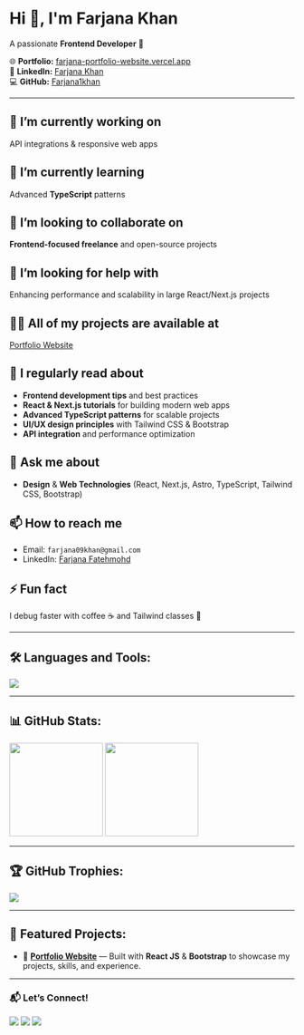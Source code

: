 # Hi 👋, I'm Farjana Khan  
A passionate **Frontend Developer**  🚀  

🌐 **Portfolio:** [farjana-portfolio-website.vercel.app](https://farjana-portfolio-website.vercel.app)  
💼 **LinkedIn:** [Farjana Khan](https://www.linkedin.com/in/farjana-fatehmohd/)  
💻 **GitHub:** [Farjana1khan](https://github.com/Farjana1khan)  

---

## 🔭 I’m currently working on
API integrations & responsive web apps  

## 🌱 I’m currently learning
Advanced **TypeScript** patterns  

## 👯 I’m looking to collaborate on
**Frontend-focused freelance** and open-source projects  

## 🤝 I’m looking for help with
Enhancing performance and scalability in large React/Next.js projects  

## 👨‍💻 All of my projects are available at
[Portfolio Website](https://farjana-portfolio-website.vercel.app/)  

## 📝 I regularly read about
- **Frontend development tips** and best practices  
- **React & Next.js tutorials** for building modern web apps  
- **Advanced TypeScript patterns** for scalable projects  
- **UI/UX design principles** with Tailwind CSS & Bootstrap  
- **API integration** and performance optimization  
  
## 💬 Ask me about
- **Design** & **Web Technologies** (React, Next.js, Astro, TypeScript, Tailwind CSS, Bootstrap)

## 📫 How to reach me
- Email: `farjana09khan@gmail.com`  
- LinkedIn: [Farjana Fatehmohd](https://www.linkedin.com/in/farjana-fatehmohd/)  

## ⚡ Fun fact
I debug faster with coffee ☕ and Tailwind classes 🎨  

---

## 🛠 Languages and Tools:
<p align="left">
  <img src="https://skillicons.dev/icons?i=react,nextjs,astro,js,ts,html,css,tailwind,scss,bootstrap,materialui,formik,git,github,jira,postman,vscode, vercel,netlify" />
</p>

---

## 📊 GitHub Stats:
<p align="left">
  <img src="https://github-readme-stats.vercel.app/api?username=Farjana1khan&show_icons=true&theme=radical" height="165"/>
  <img src="https://github-readme-streak-stats.herokuapp.com/?user=Farjana1khan&theme=radical" height="165"/>
</p>

---

## 🏆 GitHub Trophies:
<p align="left">
  <img src="https://github-profile-trophy.vercel.app/?username=Farjana1khan&theme=radical&no-frame=true&margin-w=15&margin-h=15"/>
</p>

---

## 📌 Featured Projects: 
- 🌟 **[Portfolio Website](https://farjana-portfolio-website.vercel.app/)** — Built with **React JS** & **Bootstrap** to showcase my projects, skills, and experience.  

---

### 📬 Let’s Connect!
<p align="left">
<a href="https://www.linkedin.com/in/farjana-fatehmohd/"><img src="https://img.shields.io/badge/LinkedIn-blue?logo=linkedin&logoColor=white"></a>
<a href="mailto:farjana09khan@gmail.com"><img src="https://img.shields.io/badge/Email-D14836?logo=gmail&logoColor=white"></a>
<a href="https://github.com/Farjana1khan"><img src="https://img.shields.io/badge/GitHub-black?logo=github&logoColor=white"></a>
</p>

